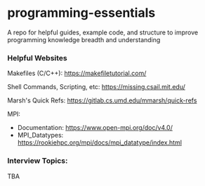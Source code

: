 # programming-essentials
A repo for helpful guides, example code, and structure to improve programming knowledge breadth and understanding

### Helpful Websites

Makefiles (C/C++): https://makefiletutorial.com/

Shell Commands, Scripting, etc: https://missing.csail.mit.edu/

Marsh's Quick Refs: https://gitlab.cs.umd.edu/mmarsh/quick-refs

MPI:
- Documentation: https://www.open-mpi.org/doc/v4.0/
- MPI_Datatypes: https://rookiehpc.org/mpi/docs/mpi_datatype/index.html

### Interview Topics:

TBA
